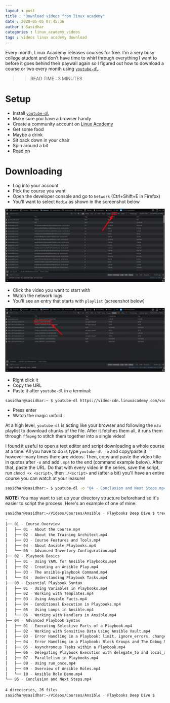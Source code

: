 ```yaml
---
layout : post
title : "Download videos from linux academy"
date : 2020-05-05 07:45:36
author : Sasidhar
categories : linux_academy_videos
tags : videos linux academy download
---
```


Every month, Linux Academy releases courses for free. I'm a very busy college student and don't have time to whirl through everything I want to before it goes behind their paywall again so I figured out how to download a course or two every month using [`youtube-dl`](https://github.com/ytdl-org/youtube-dl/).

>>READ TIME : 3 MINUTES

# Setup
* Install [`youtube-dl`](https://ytdl-org.github.io/youtube-dl/download.html)
* Make sure you have a browser handy
* Create a community account on [Linux Academy](https://linuxacademy.com/join/community)
* Get some food
* Maybe a drink
* Sit back down in your chair
* Spin around a bit
* Read on

# Downloading
* Log into your account
* Pick the course you want
* Open the developer console and go to `Network` (Ctrl+Shift+E in Firefox)
* You'll want to select `Media` as shown in the screenshot below

![](/assets/posts/linux-academy/scrot-1.png)

* Click the video you want to start with
* Watch the network logs
* You'll see an entry that starts with `playlist` (screenshot below)

![](/assets/posts/linux-academy/scrot-2.png)

* Right click it
* Copy the URL
* Paste it after `youtube-dl` in a terminal:

```bash
sasidhar@sasidhar:~ $ youtube-dl https://video-cdn.linuxacademy.com/vods3/_definst_/smil:box/cdnstore/modules/lots-of-stuff-in-here
```

* Press enter
* Watch the magic unfold

At a high level, `youtube-dl` is acting like your browser and following the `m3u` playlist to download chunks of the file. After it fetches them all, it runs them through `ffmpeg` to stitch them together into a single video!

I found it useful to open a text editor and script downloading a whole course at a time. All you have to do is type `youtube-dl -o` and copy/paste it however many times there are videos. Then, copy and paste the video title in quotes after `-o` and add `.mp4` to the end (command example below). After that, paste the URL. Do that with every video in the series, save the script, run `chmod +x <script>`, then `./<script>` and (after a bit) you'll have an entire course you can watch at your leasure!

```bash
sasidhar@sasidhar:~ $ youtube-dl -o "04 - Conclusion and Next Steps.mp4" https://video-cdn.linuxacademy.com/vods3/_definst_/smil:box/cdnstore/modules/lots-of-stuff-here
```

**NOTE:** You may want to set up your directory structure beforehand so it's easier to script the process. Here's an example of one of mine:

```bash
sasidhar@sasidhar:~/Videos/Courses/Ansible - Playbooks Deep Dive $ tree
.
├── 01 - Course Overview
│   ├── 01 - About the Course.mp4
│   ├── 02 - About the Training Architect.mp4
│   ├── 03 - Course Features and Tools.mp4
│   ├── 04 - About Ansible Playbooks.mp4
│   └── 05 - Advanced Inventory Configuration.mp4
├── 02 - Playbook Basics
│   ├── 01 - Using YAML for Ansible Playbooks.mp4
│   ├── 02 - Creating an Ansible Play.mp4
│   ├── 03 - The ansible-playbook Command.mp4
│   └── 04 - Understanding Playbook Tasks.mp4
├── 03 - Essential Playbook Syntax
│   ├── 01 - Using Variables in Playbooks.mp4
│   ├── 02 - Working with Templates.mp4
│   ├── 03 - Using Ansible Facts.mp4
│   ├── 04 - Conditional Execution in Playbooks.mp4
│   ├── 05 - Using Loops in Ansible.mp4
│   └── 06 - Working with Handlers in Ansible.mp4
├── 04 - Advanced Playbook Syntax
│   ├── 01 - Executing Selective Parts of a Playbook.mp4
│   ├── 02 - Working with Sensitive Data Using Ansible Vault.mp4
│   ├── 03 - Error Handling in a Playbook: limit, ignore_errors, changed_when, and failed_when.mp4
│   ├── 04 - Error Handling in a Playbook: Block Groups and The Debug Module.mp4
│   ├── 05 - Asynchronous Tasks within a Playbook.mp4
│   ├── 06 - Delegating Playbook Execution with delegate_to and local_action.mp4
│   ├── 07 - Parallelism in Playbooks.mp4
│   ├── 08 - Using run_once.mp4
│   ├── 09 - Overview of Ansible Roles.mp4
│   └── 10 - Ansible Role Demo.mp4
└── 05 - Conclusion and Next Steps.mp4

4 directories, 26 files
sasidhar@sasidhar:~/Videos/Courses/Ansible - Playbooks Deep Dive $
```
